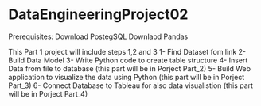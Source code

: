 # DataEngineeringProject02
Prerequisites:
Download PostegSQL
Downlaod Pandas 

This Part 1 project will include steps 1,2 and 3
 1- Find Dataset fom link
 2- Build Data Model
 3- Write Python code to create table structure
 4- Insert Data from file to database (this part will be in Porject Part_2)
 5- Build Web application to visualize the data using Python (this part will be in Porject Part_3)
 6- Connect Database to Tableau for also data visualistion (this part will be in Porject Part_4)
